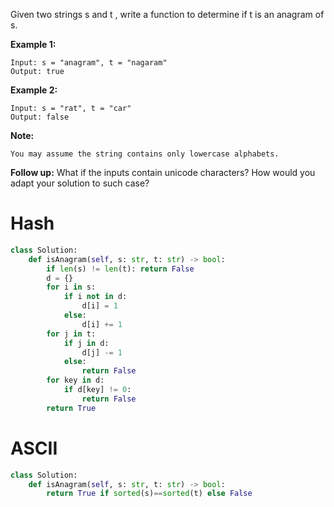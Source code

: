 Given two strings s and t , write a function to determine if t is an anagram of s.

**Example 1:**
```
Input: s = "anagram", t = "nagaram"
Output: true
```
**Example 2:**
```
Input: s = "rat", t = "car"
Output: false
```
**Note:**
```
You may assume the string contains only lowercase alphabets.
```
**Follow up:**
What if the inputs contain unicode characters? How would you adapt your solution to such case?

# Hash
```python
class Solution:
    def isAnagram(self, s: str, t: str) -> bool:
        if len(s) != len(t): return False
        d = {}
        for i in s:
            if i not in d:
                d[i] = 1
            else:
                d[i] += 1
        for j in t:
            if j in d:
                d[j] -= 1
            else:
                return False
        for key in d:
            if d[key] != 0:
                return False
        return True
```
# ASCII
```python
class Solution:
    def isAnagram(self, s: str, t: str) -> bool:
        return True if sorted(s)==sorted(t) else False
```